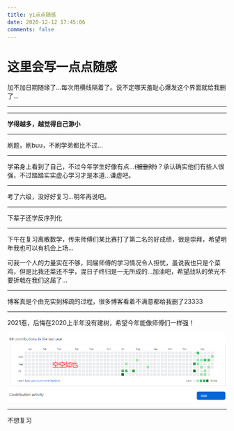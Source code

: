 ```yaml
---
title: yi点点随感
date: 2020-12-12 17:45:06
comments: false
---
```


# 这里会写一点点随感

加不加日期随缘了...每次用横线隔着了。说不定哪天羞耻心爆发这个界面就给我删了...

----

----

 **学得越多，越觉得自己渺小** 



----

刷题，刷buu，不刷学弟都比不过...



----

学弟身上看到了自己，不过今年学生好像有点...~~(被删除)~~？承认确实他们有些人很强，不过踏踏实实虚心学习才是本道...谦虚吧。



---

考了六级，没好好复习...明年再说吧。



----

下辈子还学反序列化



---

下午在复习离散数学，传来师傅们某比赛打了第二名的好成绩，很是崇拜，希望明年我也可以有机会上场...

可我一个人的力量实在不够，同届师傅的学习情况令人担忧，虽说我也只是个菜鸡，但是比我还菜还不学，混日子终归是一无所成的...加油吧，希望战队的荣光不要折戟在我们这届了...



----

博客真是个由充实到稀疏的过程，很多博客看着不满意都给我删了23333



---

2021惹，后悔在2020上半年没有建树，希望今年能像师傅们一样强！

 ![img](index/AY3O75`B55B1YRCFMMF3SLB.png) 



---

不想复习